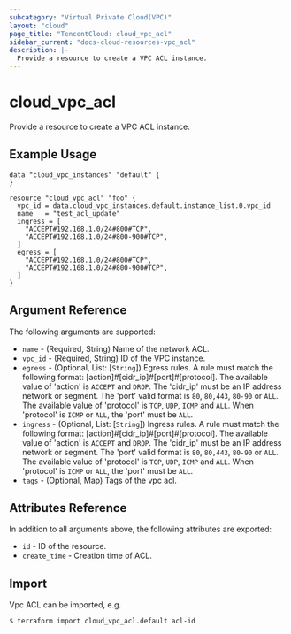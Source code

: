 ```yaml
---
subcategory: "Virtual Private Cloud(VPC)"
layout: "cloud"
page_title: "TencentCloud: cloud_vpc_acl"
sidebar_current: "docs-cloud-resources-vpc_acl"
description: |-
  Provide a resource to create a VPC ACL instance.
---
```


# cloud_vpc_acl

Provide a resource to create a VPC ACL instance.

## Example Usage

```hcl
data "cloud_vpc_instances" "default" {
}

resource "cloud_vpc_acl" "foo" {
  vpc_id = data.cloud_vpc_instances.default.instance_list.0.vpc_id
  name   = "test_acl_update"
  ingress = [
    "ACCEPT#192.168.1.0/24#800#TCP",
    "ACCEPT#192.168.1.0/24#800-900#TCP",
  ]
  egress = [
    "ACCEPT#192.168.1.0/24#800#TCP",
    "ACCEPT#192.168.1.0/24#800-900#TCP",
  ]
}
```

## Argument Reference

The following arguments are supported:

* `name` - (Required, String) Name of the network ACL.
* `vpc_id` - (Required, String) ID of the VPC instance.
* `egress` - (Optional, List: [`String`]) Egress rules. A rule must match the following format: [action]#[cidr_ip]#[port]#[protocol]. The available value of 'action' is `ACCEPT` and `DROP`. The 'cidr_ip' must be an IP address network or segment. The 'port' valid format is `80`, `80,443`, `80-90` or `ALL`. The available value of 'protocol' is `TCP`, `UDP`, `ICMP` and `ALL`. When 'protocol' is `ICMP` or `ALL`, the 'port' must be `ALL`.
* `ingress` - (Optional, List: [`String`]) Ingress rules. A rule must match the following format: [action]#[cidr_ip]#[port]#[protocol]. The available value of 'action' is `ACCEPT` and `DROP`. The 'cidr_ip' must be an IP address network or segment. The 'port' valid format is `80`, `80,443`, `80-90` or `ALL`. The available value of 'protocol' is `TCP`, `UDP`, `ICMP` and `ALL`. When 'protocol' is `ICMP` or `ALL`, the 'port' must be `ALL`.
* `tags` - (Optional, Map) Tags of the vpc acl.

## Attributes Reference

In addition to all arguments above, the following attributes are exported:

* `id` - ID of the resource.
* `create_time` - Creation time of ACL.


## Import

Vpc ACL can be imported, e.g.

```
$ terraform import cloud_vpc_acl.default acl-id
```

